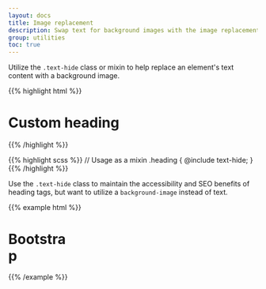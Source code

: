```yaml
---
layout: docs
title: Image replacement
description: Swap text for background images with the image replacement class.
group: utilities
toc: true
---
```


Utilize the `.text-hide` class or mixin to help replace an element's text content with a background image.

{{% highlight html %}}
<h1 class="text-hide">Custom heading</h1>
{{% /highlight %}}

{{% highlight scss %}}
// Usage as a mixin
.heading {
  @include text-hide;
}
{{% /highlight %}}

Use the `.text-hide` class to maintain the accessibility and SEO benefits of heading tags, but want to utilize a `background-image` instead of text.

{{% example html %}}
<h1 class="text-hide" style="background-image: url('/assets/img/brand/sncf-logo.png'); width: 129px; height: 66px;">Bootstrap</h1>
{{% /example %}}
